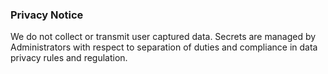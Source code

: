 ### Privacy Notice

We do not collect or transmit user captured data. Secrets are managed by Administrators with respect to separation of duties and compliance in data privacy rules and regulation. 